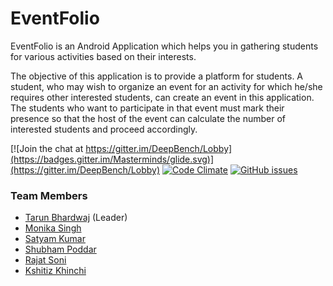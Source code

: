# EventFolio

EventFolio is an Android Application which helps you in gathering students for various activities based on their interests.

The objective of this application is to provide a platform for students. A student, who may wish to organize an event for an activity for which he/she requires other interested students, can create an event in this application. The students who want to participate in that event must mark their presence so that the host of the event can calculate the number of interested students and proceed accordingly.


[![Join the chat at https://gitter.im/DeepBench/Lobby](https://badges.gitter.im/Masterminds/glide.svg)](https://gitter.im/DeepBench/Lobby)
[![Code Climate](https://codeclimate.com/github/codeclimate/codeclimate/badges/gpa.svg)](https://codeclimate.com/github/TarunISCO/EventFolio)
[![GitHub issues](https://img.shields.io/github/issues/TarunISCO/EventFolio.svg)](https://github.com/TarunISCO/EventFolio/issues)


### Team Members
* [Tarun Bhardwaj](https://github.com/TarunISCO) (Leader)
* [Monika Singh](https://github.com/monikasingh20)
* [Satyam Kumar](https://github.com/SatyamK23)
* [Shubham Poddar](https://github.com/shubham6966)
* [Rajat Soni](https://github.com/Rajat102)
* [Kshitiz Khinchi](https://github.com/kshitizk1796)
